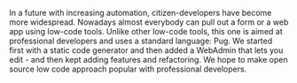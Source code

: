 In a future with increasing automation, citizen-developers have become more widespread. Nowadays almost everybody can pull out a form or a web app using low-code tools.
Unlike other low-code tools, this one is aimed at professional developers and uses a standard language: Pug. We started first with a static code generator and then added a WebAdmin that lets you edit - and then kept adding features and refactoring. We hope to make open source low code approach popular with professional developers.